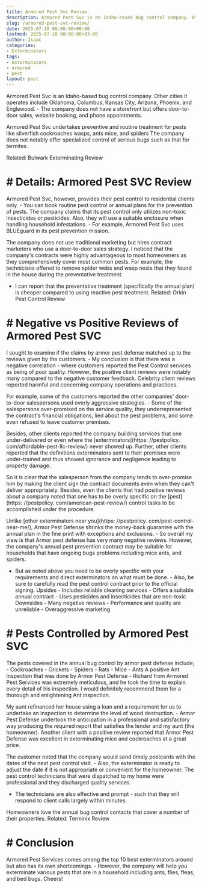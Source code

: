 ```yaml
---
title: Armored Pest Svc Review
description: Armored Pest Svc is an Idaho-based bug control company. Other cities it operates include Oklahoma, Columbus, Kansas City, Arizona, Phoenix, and Englewood. -...
slug: /armored-pest-svc-review/
date: 2025-07-10 00:00:00+00:00
lastmod: 2025-07-10 00:00:00+03:00
author: Isaac
categories:
- Exterminators
tags:
- exterminators
- armored
- pest
layout: post
---
```


Armored Pest Svc is an Idaho-based bug control company. Other cities it operates include Oklahoma, Columbus, Kansas City, Arizona, Phoenix, and Englewood. - The company does not have a storefront but offers door-to-door sales, website booking, and phone appointments.

Armored Pest Svc undertakes preventive and routine treatment for pests like silverfish cockroaches wasps, ants mice, and spiders The company does not notably offer specialized control of serious bugs such as that for termites.

Related: Bulwark Exterminating Review

# # Details: Armored Pest SVC Review

Armored Pest Svc, however, provides their pest control to residential clients only. - You can book routine pest control or annual plans for the prevention of pests. The company claims that its pest control only utilizes non-toxic insecticides or pesticides. Also, they will use a suitable enclosure when handling household infestations. - For example, Armored Pest Svc uses BLUEguard in its pest prevention mission.

The company does not use traditional marketing but hires contract marketers who use a door-to-door sales strategy. I noticed that the company's contracts were highly advantageous to most homeowners as they comprehensively cover most common pests. For example, the technicians offered to remove spider webs and wasp nests that they found in the house during the preventative treatment.

- I can report that the preventative treatment (specifically the annual plan) is cheaper compared to using reactive pest treatment. Related: Orkin Pest Control Review

# # Negative vs Positive Reviews of Armored Pest SVC

I sought to examine if the claims by armor pest defense matched up to the reviews given by the customers. - My conclusion is that there was a negative correlation - where customers reported the Pest Control services as being of poor quality. However, the positive client reviews were notably many compared to the negative customer feedback. Celebrity client reviews reported harmful and concerning company operations and practices.

For example, some of the customers reported the other companies' door-to-door salespersons used overly aggressive strategies. - Some of the salespersons over-promised on the service quality, they underrepresented the contract's financial obligations, lied about the pest problems, and some even refused to leave customer premises.

Besides, other clients reported the company building services that one under-delivered or even where the [exterminators](https: //pestpolicy. com/affordable-pest-llc-review/) never showed up. Further, other clients reported that the definitions exterminators sent to their premises were under-trained and thus showed ignorance and negligence leading to property damage.

So it is clear that the salesperson from the company tends to over-promise him by making the client sign the contract documents even when they can't deliver appropriately. Besides, even the clients that had positive reviews about a company noted that one has to be overly specific on the [pest](https: //pestpolicy. com/american-pest-review/) control tasks to be accomplished under the procedure.

Unlike [other exterminators near you](https: //pestpolicy. com/pest-control-near-me/), Armor Pest Defense shrinks the money-back guarantee with the annual plan in the fine print with exceptions and exclusions. - So overall my view is that Armor pest defense has very many negative reviews. However, the company's annual pest prevention contract may be suitable for households that have ongoing bugs problems including mice ants, and spiders.

- But as noted above you need to be overly specific with your requirements and direct exterminators on what must be done. - Also, be sure to carefully read the pest control contract prior to the official signing. Upsides - Includes reliable cleaning services - Offers a suitable annual contract - Uses pesticides and insecticides that are non-toxic Downsides - Many negative reviews - Performance and quality are unreliable - Overaggressive marketing

# # Pests Controlled by Armored Pest SVC

The pests covered in the annual bug control by armor pest defense include; - Cockroaches - Crickets - Spiders - Rats - Mice - Ants A positive Ant Inspection that was done by Armor Pest Defense - Richard from Armored Pest Services was extremely meticulous, and he took the time to explain every detail of his inspection. I would definitely recommend them for a thorough and enlightening Ant inspection.

My aunt refinanced her house using a loan and a requirement for us to undertake an inspection to determine the level of wood destruction. - Armor Pest Defense undertook the anticipation in a professional and satisfactory way producing the required report that satisfies the lender and my aunt (the homeowner). Another client with a positive review reported that Armor Pest Defense was excellent in exterminating mice and cockroaches at a great price.

The customer noted that the company would send timely postcards with the dates of the next pest control visit. - Also, the exterminator is ready to adjust the date if it is not appropriate or convenient for the homeowner. The pest control technicians that were dispatched to my home were professional and they discharged quality services.

- The technicians are also effective and prompt - such that they will respond to client calls largely within minutes.

Homeowners love the annual bug control contacts that cover a number of their properties. Related: Terminix Review

# # Conclusion

Armored Pest Services comes among the top 10 best exterminators around but also has its own shortcomings. - However, the company will help you exterminate various pests that are in a household including ants, flies, fleas, and bed bugs. Cheers!
